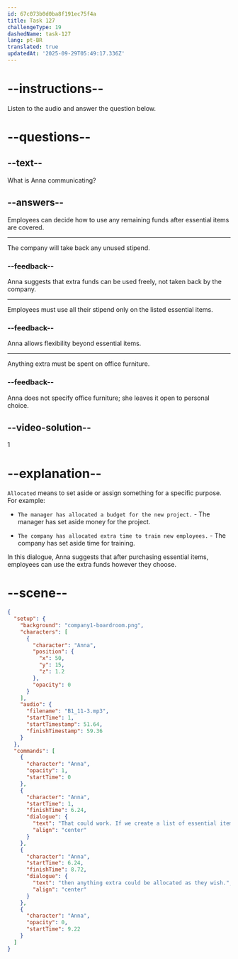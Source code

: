 ```yaml
---
id: 67c073b0d0ba8f191ec75f4a
title: Task 127
challengeType: 19
dashedName: task-127
lang: pt-BR
translated: true
updatedAt: '2025-09-29T05:49:17.336Z'
---
```


<!-- (Audio) Anna: That could work. If we create a list of essential items, like a laptop, webcam, and headset, then anything extra could be allocated as they wish. -->

# --instructions--

Listen to the audio and answer the question below.

# --questions--

## --text--

What is Anna communicating?

## --answers--

Employees can decide how to use any remaining funds after essential items are covered.

---

The company will take back any unused stipend.

### --feedback--

Anna suggests that extra funds can be used freely, not taken back by the company.

---

Employees must use all their stipend only on the listed essential items.

### --feedback--

Anna allows flexibility beyond essential items.

---

Anything extra must be spent on office furniture.

### --feedback--

Anna does not specify office furniture; she leaves it open to personal choice.

## --video-solution--

1

# --explanation--

`Allocated` means to set aside or assign something for a specific purpose. For example:

- `The manager has allocated a budget for the new project.` - The manager has set aside money for the project.

- `The company has allocated extra time to train new employees.` - The company has set aside time for training.

In this dialogue, Anna suggests that after purchasing essential items, employees can use the extra funds however they choose.

# --scene--

```json
{
  "setup": {
    "background": "company1-boardroom.png",
    "characters": [
      {
        "character": "Anna",
        "position": {
          "x": 50,
          "y": 15,
          "z": 1.2
        },
        "opacity": 0
      }
    ],
    "audio": {
      "filename": "B1_11-3.mp3",
      "startTime": 1,
      "startTimestamp": 51.64,
      "finishTimestamp": 59.36
    }
  },
  "commands": [
    {
      "character": "Anna",
      "opacity": 1,
      "startTime": 0
    },
    {
      "character": "Anna",
      "startTime": 1,
      "finishTime": 6.24,
      "dialogue": {
        "text": "That could work. If we create a list of essential items like a laptop, webcam, and headset,",
        "align": "center"
      }
    },
    {
      "character": "Anna",
      "startTime": 6.24,
      "finishTime": 8.72,
      "dialogue": {
        "text": "then anything extra could be allocated as they wish.",
        "align": "center"
      }
    },
    {
      "character": "Anna",
      "opacity": 0,
      "startTime": 9.22
    }
  ]
}
```
